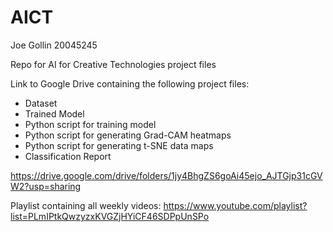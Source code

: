# AICT
Joe Gollin 20045245

Repo for AI for Creative Technologies project files

Link to Google Drive containing the following project files:
  - Dataset
  - Trained Model
  - Python script for training model
  - Python script for generating Grad-CAM heatmaps
  - Python script for generating t-SNE data maps
  - Classification Report

https://drive.google.com/drive/folders/1jy4BhgZS6goAi45ejo_AJTGjp31cGVW2?usp=sharing

Playlist containing all weekly videos: https://www.youtube.com/playlist?list=PLmIPtkQwzyzxKVGZjHYiCF46SDPpUnSPo
